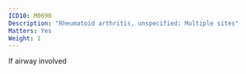 ```yaml
---
ICD10: M0690
Description: "Rheumatoid arthritis, unspecified: Multiple sites"
Matters: Yes
Weight: 1
---
```

If airway involved
